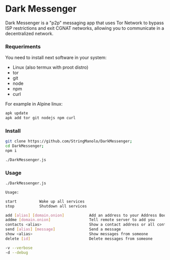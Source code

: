 # Dark Messenger
Dark Messenger is a "p2p" messaging app that uses Tor Network to bypass ISP restrictions and exit CGNAT networks, allowing you to communicate in a decentralized network. 

### Requeriments
You need to install next software in your system:
- Linux (also termux with proot distro)
- tor
- git
- node
- npm
- curl

For example in Alpine linux:
```bash
apk update
apk add tor git nodejs npm curl
```

### Install
```bash
git clone https://github.com/StringManolo/DarkMessenger;
cd DarkMessenger;
npm i

./DarkMessenger.js
```

### Usage
```bash
./DarkMessenger.js

Usage:

start          Wake up all services
stop           Shutdown all services

add [alias] [domain.onion]           Add an address to your Address Book
addme [domain.onion]                 Tell remote server to add you
contacts <alias>                     Show a contact address or all contacts
send [alias] [message]               Send a message
show <alias>                         Show messages from someone
delete [id]                          Delete messages from someone

-v --verbose
-d --debug
```


